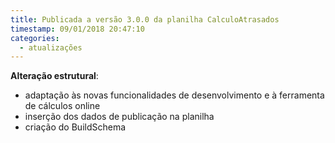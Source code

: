 ```yaml
---
title: Publicada a versão 3.0.0 da planilha CalculoAtrasados
timestamp: 09/01/2018 20:47:10
categories:
  - atualizações
---
```


**Alteração estrutural**:
+ adaptação às novas funcionalidades de desenvolvimento e à ferramenta de cálculos online
+ inserção dos dados de publicação na planilha
+ criação do BuildSchema